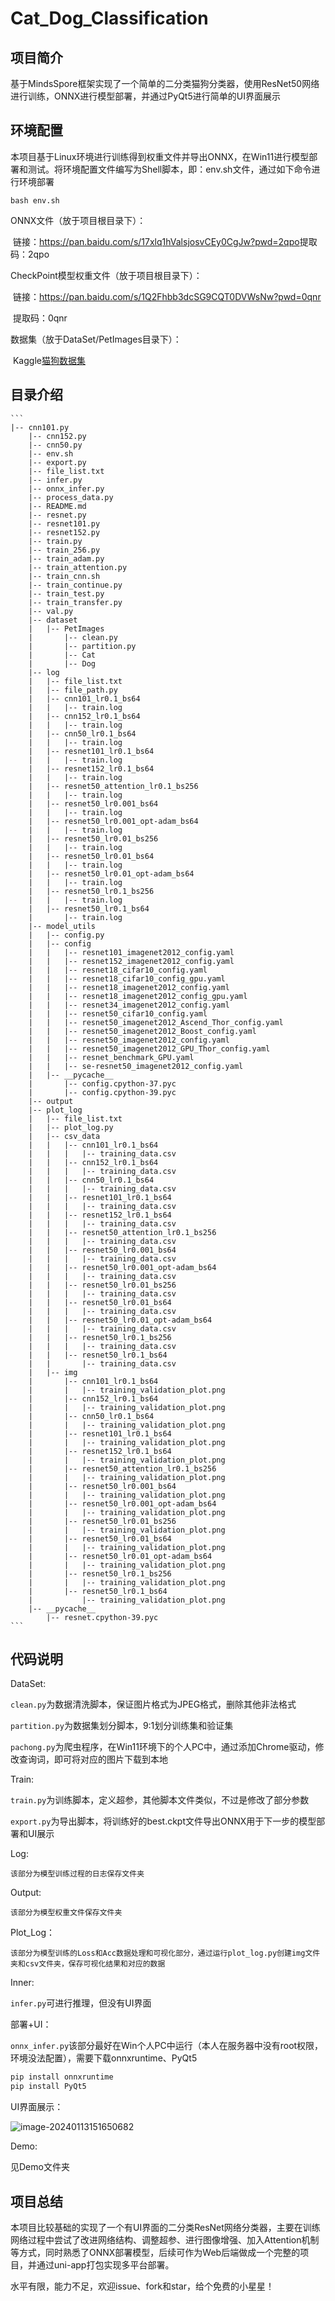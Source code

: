 # Cat_Dog_Classification

## 项目简介

基于MindsSpore框架实现了一个简单的二分类猫狗分类器，使用ResNet50网络进行训练，ONNX进行模型部署，并通过PyQt5进行简单的UI界面展示

## 环境配置

本项目基于Linux环境进行训练得到权重文件并导出ONNX，在Win11进行模型部署和测试。将环境配置文件编写为Shell脚本，即：env.sh文件，通过如下命令进行环境部署

~~~shell
bash env.sh
~~~

ONNX文件（放于项目根目录下）：

​	链接：https://pan.baidu.com/s/17xlq1hValsjosvCEy0CgJw?pwd=2qpo 
​	提取码：2qpo

CheckPoint模型权重文件（放于项目根目录下）：

​	链接：https://pan.baidu.com/s/1Q2Fhbb3dcSG9CQT0DVWsNw?pwd=0qnr 

​	提取码：0qnr

数据集（放于DataSet/PetImages目录下）：

​	Kaggle[猫狗数据集](https://www.microsoft.com/en-us/download/confirmation.aspx?id=54765)

## 目录介绍

    ```
    |-- cnn101.py
    ​    |-- cnn152.py
    ​    |-- cnn50.py
    ​    |-- env.sh
    ​    |-- export.py
    ​    |-- file_list.txt
    ​    |-- infer.py
    ​    |-- onnx_infer.py
    ​    |-- process_data.py
    ​    |-- README.md
    ​    |-- resnet.py
    ​    |-- resnet101.py
    ​    |-- resnet152.py
    ​    |-- train.py
    ​    |-- train_256.py
    ​    |-- train_adam.py
    ​    |-- train_attention.py
    ​    |-- train_cnn.sh
    ​    |-- train_continue.py
    ​    |-- train_test.py
    ​    |-- train_transfer.py
    ​    |-- val.py
    ​    |-- dataset
    ​    |   |-- PetImages
    ​    |       |-- clean.py
    ​    |       |-- partition.py
    ​    |       |-- Cat
    ​    |       |-- Dog
    ​    |-- log
    ​    |   |-- file_list.txt
    ​    |   |-- file_path.py
    ​    |   |-- cnn101_lr0.1_bs64
    ​    |   |   |-- train.log
    ​    |   |-- cnn152_lr0.1_bs64
    ​    |   |   |-- train.log
    ​    |   |-- cnn50_lr0.1_bs64
    ​    |   |   |-- train.log
    ​    |   |-- resnet101_lr0.1_bs64
    ​    |   |   |-- train.log
    ​    |   |-- resnet152_lr0.1_bs64
    ​    |   |   |-- train.log
    ​    |   |-- resnet50_attention_lr0.1_bs256
    ​    |   |   |-- train.log
    ​    |   |-- resnet50_lr0.001_bs64
    ​    |   |   |-- train.log
    ​    |   |-- resnet50_lr0.001_opt-adam_bs64
    ​    |   |   |-- train.log
    ​    |   |-- resnet50_lr0.01_bs256
    ​    |   |   |-- train.log
    ​    |   |-- resnet50_lr0.01_bs64
    ​    |   |   |-- train.log
    ​    |   |-- resnet50_lr0.01_opt-adam_bs64
    ​    |   |   |-- train.log
    ​    |   |-- resnet50_lr0.1_bs256
    ​    |   |   |-- train.log
    ​    |   |-- resnet50_lr0.1_bs64
    ​    |       |-- train.log
    ​    |-- model_utils
    ​    |   |-- config.py
    ​    |   |-- config
    ​    |   |   |-- resnet101_imagenet2012_config.yaml
    ​    |   |   |-- resnet152_imagenet2012_config.yaml
    ​    |   |   |-- resnet18_cifar10_config.yaml
    ​    |   |   |-- resnet18_cifar10_config_gpu.yaml
    ​    |   |   |-- resnet18_imagenet2012_config.yaml
    ​    |   |   |-- resnet18_imagenet2012_config_gpu.yaml
    ​    |   |   |-- resnet34_imagenet2012_config.yaml
    ​    |   |   |-- resnet50_cifar10_config.yaml
    ​    |   |   |-- resnet50_imagenet2012_Ascend_Thor_config.yaml
    ​    |   |   |-- resnet50_imagenet2012_Boost_config.yaml
    ​    |   |   |-- resnet50_imagenet2012_config.yaml
    ​    |   |   |-- resnet50_imagenet2012_GPU_Thor_config.yaml
    ​    |   |   |-- resnet_benchmark_GPU.yaml
    ​    |   |   |-- se-resnet50_imagenet2012_config.yaml
    ​    |   |-- __pycache__
    ​    |       |-- config.cpython-37.pyc
    ​    |       |-- config.cpython-39.pyc
    ​    |-- output
    ​    |-- plot_log
    ​    |   |-- file_list.txt
    ​    |   |-- plot_log.py
    ​    |   |-- csv_data
    ​    |   |   |-- cnn101_lr0.1_bs64
    ​    |   |   |   |-- training_data.csv
    ​    |   |   |-- cnn152_lr0.1_bs64
    ​    |   |   |   |-- training_data.csv
    ​    |   |   |-- cnn50_lr0.1_bs64
    ​    |   |   |   |-- training_data.csv
    ​    |   |   |-- resnet101_lr0.1_bs64
    ​    |   |   |   |-- training_data.csv
    ​    |   |   |-- resnet152_lr0.1_bs64
    ​    |   |   |   |-- training_data.csv
    ​    |   |   |-- resnet50_attention_lr0.1_bs256
    ​    |   |   |   |-- training_data.csv
    ​    |   |   |-- resnet50_lr0.001_bs64
    ​    |   |   |   |-- training_data.csv
    ​    |   |   |-- resnet50_lr0.001_opt-adam_bs64
    ​    |   |   |   |-- training_data.csv
    ​    |   |   |-- resnet50_lr0.01_bs256
    ​    |   |   |   |-- training_data.csv
    ​    |   |   |-- resnet50_lr0.01_bs64
    ​    |   |   |   |-- training_data.csv
    ​    |   |   |-- resnet50_lr0.01_opt-adam_bs64
    ​    |   |   |   |-- training_data.csv
    ​    |   |   |-- resnet50_lr0.1_bs256
    ​    |   |   |   |-- training_data.csv
    ​    |   |   |-- resnet50_lr0.1_bs64
    ​    |   |       |-- training_data.csv
    ​    |   |-- img
    ​    |       |-- cnn101_lr0.1_bs64
    ​    |       |   |-- training_validation_plot.png
    ​    |       |-- cnn152_lr0.1_bs64
    ​    |       |   |-- training_validation_plot.png
    ​    |       |-- cnn50_lr0.1_bs64
    ​    |       |   |-- training_validation_plot.png
    ​    |       |-- resnet101_lr0.1_bs64
    ​    |       |   |-- training_validation_plot.png
    ​    |       |-- resnet152_lr0.1_bs64
    ​    |       |   |-- training_validation_plot.png
    ​    |       |-- resnet50_attention_lr0.1_bs256
    ​    |       |   |-- training_validation_plot.png
    ​    |       |-- resnet50_lr0.001_bs64
    ​    |       |   |-- training_validation_plot.png
    ​    |       |-- resnet50_lr0.001_opt-adam_bs64
    ​    |       |   |-- training_validation_plot.png
    ​    |       |-- resnet50_lr0.01_bs256
    ​    |       |   |-- training_validation_plot.png
    ​    |       |-- resnet50_lr0.01_bs64
    ​    |       |   |-- training_validation_plot.png
    ​    |       |-- resnet50_lr0.01_opt-adam_bs64
    ​    |       |   |-- training_validation_plot.png
    ​    |       |-- resnet50_lr0.1_bs256
    ​    |       |   |-- training_validation_plot.png
    ​    |       |-- resnet50_lr0.1_bs64
    ​    |           |-- training_validation_plot.png
    ​    |-- __pycache__
    ​        |-- resnet.cpython-39.pyc
    ```



## 代码说明

DataSet:

`clean.py`为数据清洗脚本，保证图片格式为JPEG格式，删除其他非法格式

`partition.py`为数据集划分脚本，9:1划分训练集和验证集

`pachong.py`为爬虫程序，在Win11环境下的个人PC中，通过添加Chrome驱动，修改查询词，即可将对应的图片下载到本地

Train:

`train.py`为训练脚本，定义超参，其他脚本文件类似，不过是修改了部分参数

`export.py`为导出脚本，将训练好的best.ckpt文件导出ONNX用于下一步的模型部署和UI展示

Log:

`该部分为模型训练过程的日志保存文件夹`

Output:

`该部分为模型权重文件保存文件夹`

 Plot_Log：

`该部分为模型训练的Loss和Acc数据处理和可视化部分，通过运行plot_log.py创建img文件夹和csv文件夹，保存可视化结果和对应的数据`

Inner:

`infer.py`可进行推理，但没有UI界面

部署+UI：

`onnx_infer.py`该部分最好在Win个人PC中运行（本人在服务器中没有root权限，环境没法配置），需要下载onnxruntime、PyQt5

```cmd
pip install onnxruntime
pip install PyQt5
```

UI界面展示：



![image-20240113151650682](./README.assets/image-20240113151650682.png)



Demo:

见Demo文件夹

## 项目总结

本项目比较基础的实现了一个有UI界面的二分类ResNet网络分类器，主要在训练网络过程中尝试了改进网络结构、调整超参、进行图像增强、加入Attention机制等方式，同时熟悉了ONNX部署模型，后续可作为Web后端做成一个完整的项目，并通过uni-app打包实现多平台部署。

水平有限，能力不足，欢迎issue、fork和star，给个免费的小星星！

